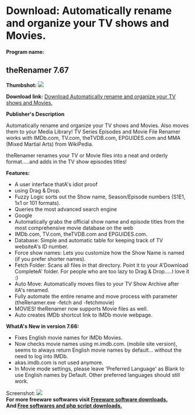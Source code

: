 # Download: Automatically rename and organize your TV shows and Movies.

**Program name:**

## theRenamer 7.67

  
**Thumbshot:** ![](http://www.freewarefiles.com/screenshot/therenamer_md.jpg)   
  
**Download link:** [Download Automatically rename and organize your TV shows and Movies.](http://freesoftwares.boysofts.com/TheRenamer_program_65999.html)  
  


**Publisher's Description**  
  


Automatically rename and organize your TV shows and Movies. Also moves them to your Media Library! TV Series Episodes and Movie File Renamer works with IMDb.com, TV.com, theTVDB.com, EPGUIDES.com and MMA (Mixed Martial Arts) from WikiPedia. 

theRenamer renames your TV or Movie files into a neat and orderly format.....and adds in the TV show episodes titles!

**Features:**

  * A user interface thatA's idiot proof 
  * using Drag & Drop. 
  * Fuzzy Logic sorts out the Show name, Season/Episode numbers (S1E1, 1x1 or 101 formats). 
  * Queries the most advanced search engine 
  * Google 
  * Automatically grabs the official show name and episode titles from the most comprehensive movie database on the web 
  * IMDb.com, TV.com, theTVDB.com and EPGUIDES.com. 
  * Database: Simple and automatic table for keeping track of TV websiteA's ID number. 
  * Force show names: Lets you customize how the Show Name is named (if you prefer shorter names). 
  * Fetch Folder: Scans all files in that directory. Point it to your A'Download CompleteA' folder. For people who are too lazy to Drag & Drop.....I love it :) 
  * Auto Move: Automatically moves files to your TV Show Archive after itA's renamed. 
  * Fully automate the entire rename and move process with parameter (theRenamer.exe -fetch and -fetchmovie) 
  * MOVIES! theRenamer now supports Movie files as well. 
  * Auto creates IMDb shortcut link to IMDb movie webpage. 

**WhatA's New in version 7.66:**

  * Fixes English movie names for IMDb Movies. 
  * Now checks movie names using m.imdb.com. (mobile site version), seems to always return English movie names by default... without the need to log into IMDb. 
  * akas.imdb.com is not used anymore. 
  * In Movie mode settings, please leave 'Preferred Language' as Blank to use English names by Default. Other preferred languages should still work. 

  
  
Screenshot: ![](http://www.freewarefiles.com/screenshot/therenamer.jpg)   
**For more freeware softwares visit [Freeware software downloads.](http://freesoftwares.boysofts.com/)**   
**And [Free softwares and php script downloads.](http://www.boysofts.com/)**
